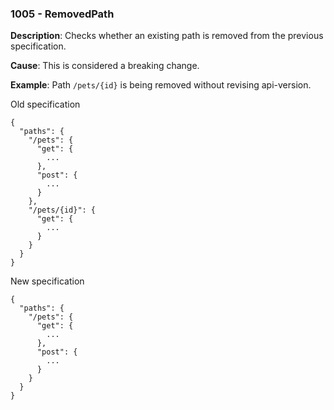 ### 1005 - RemovedPath

**Description**: Checks whether an existing path is removed from the previous specification. 

**Cause**: This is considered a breaking change.

**Example**: Path `/pets/{id}` is being removed without revising api-version.

Old specification
```json5
{
  "paths": {
    "/pets": {
      "get": {
        ...
      },
      "post": {
        ...
      }
    },
    "/pets/{id}": {
      "get": {
        ...
      }
    }
  }
}  
```

New specification
```json5
{
  "paths": {
    "/pets": {
      "get": {
        ...
      },
      "post": {
        ...
      }
    }
  }
} 
```
